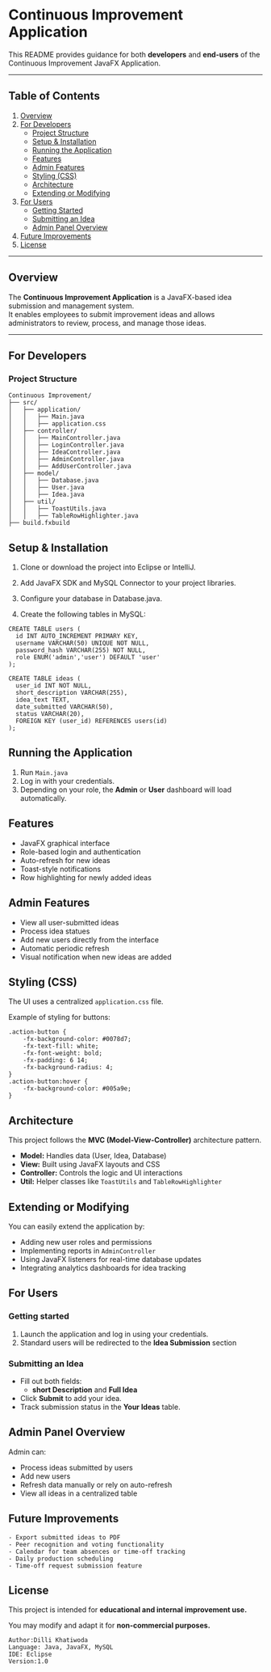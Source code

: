 # Continuous Improvement Application

This README provides guidance for both **developers** and **end-users** of the Continuous Improvement JavaFX Application.

---

## Table of Contents

1. [Overview](#overview)
2. [For Developers](#for-developers)
   - [Project Structure](#project-structure)
   - [Setup & Installation](#setup-installation)
   - [Running the Application](#running-the-application)
   - [Features](#features)
   - [Admin Features](#admin-features)
   - [Styling (CSS)](#styling-css)
   - [Architecture](#architecture)
   - [Extending or Modifying](#extending-or-modifying)
3. [For Users](#for-users)
   - [Getting Started](#getting-started)
   - [Submitting an Idea](#submitting-an-idea)
   - [Admin Panel Overview](#admin-panel-overview)
4. [Future Improvements](#future-improvements)
5. [License](#license)

---

## Overview

The **Continuous Improvement Application** is a JavaFX-based idea submission and management system.  
It enables employees to submit improvement ideas and allows administrators to review, process, and manage those ideas.

---

## For Developers

### Project Structure

```plaintext
Continuous Improvement/
├── src/
│   ├── application/
│   │   ├── Main.java
│   │   ├── application.css
│   ├── controller/
│   │   ├── MainController.java
│   │   ├── LoginController.java
│   │   ├── IdeaController.java
│   │   ├── AdminController.java
│   │   ├── AddUserController.java
│   ├── model/
│   │   ├── Database.java
│   │   ├── User.java
│   │   ├── Idea.java
│   ├── util/
│   │   ├── ToastUtils.java
│   │   ├── TableRowHighlighter.java
├── build.fxbuild

```


## Setup & Installation

1. Clone or download the project into Eclipse or IntelliJ.

2. Add JavaFX SDK and MySQL Connector to your project libraries.

3. Configure your database in Database.java.

4. Create the following tables in MySQL:

```
CREATE TABLE users (
  id INT AUTO_INCREMENT PRIMARY KEY,
  username VARCHAR(50) UNIQUE NOT NULL,
  password_hash VARCHAR(255) NOT NULL,
  role ENUM('admin','user') DEFAULT 'user'
);

CREATE TABLE ideas (
  user_id INT NOT NULL,
  short_description VARCHAR(255),
  idea_text TEXT,
  date_submitted VARCHAR(50),
  status VARCHAR(20),
  FOREIGN KEY (user_id) REFERENCES users(id)
);
```

## Running the Application
1. Run `Main.java`
2. Log in with your credentials.
3. Depending on your role, the **Admin** or **User** dashboard will load automatically.

## Features
* JavaFX graphical interface
* Role-based login and authentication
* Auto-refresh for new ideas
* Toast-style notifications
* Row highlighting for newly added ideas

## Admin Features
* View all user-submitted ideas
* Process idea statues
* Add new users directly from the interface
* Automatic periodic refresh
* Visual notification when new ideas are added

## Styling (CSS)
The UI uses a centralized `application.css` file.

Example of styling for buttons:

```
.action-button {
    -fx-background-color: #0078d7;
    -fx-text-fill: white;
    -fx-font-weight: bold;
    -fx-padding: 6 14;
    -fx-background-radius: 4;
}
.action-button:hover {
    -fx-background-color: #005a9e;
}

```

## Architecture
This project follows the **MVC (Model-View-Controller)** architecture pattern.
* **Model:** Handles data (User, Idea, Database)
* **View:** Built using JavaFX layouts and CSS
* **Controller:** Controls the logic and UI interactions
* **Util:** Helper classes like `ToastUtils` and `TableRowHighlighter`

## Extending or Modifying
You can easily extend the application by:
* Adding new user roles and permissions
* Implementing reports in `AdminController`
* Using JavaFX listeners for real-time database updates
* Integrating analytics dashboards for idea tracking

## For Users

### Getting started
1. Launch the application and log in using your credentials.
2. Standard users will be redirected to the **Idea Submission** section

### Submitting an Idea
* Fill out both fields:
	* **short Description** and **Full Idea**
* Click **Submit** to add your idea.
* Track submission status in the **Your Ideas** table.

## Admin Panel Overview
Admin can:
* Process ideas submitted by users
* Add new users
* Refresh data manually or rely on auto-refresh
* View all ideas in a centralized table

## Future Improvements
```plaintext
- Export submitted ideas to PDF
- Peer recognition and voting functionality
- Calendar for team absences or time-off tracking
- Daily production scheduling
- Time-off request submission feature
```

## License
This project is intended for **educational and internal improvement use.**

You may modify and adapt it for **non-commercial purposes.**

```
Author:Dilli Khatiwoda 
Language: Java, JavaFX, MySQL
IDE: Eclipse
Version:1.0
```

